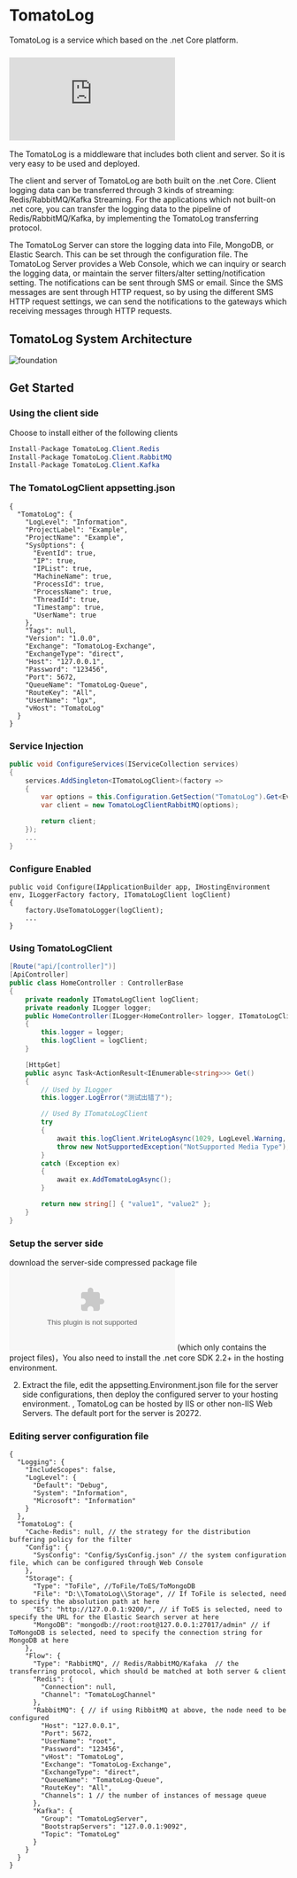 # TomatoLog
TomatoLog is a service which based on the .net Core platform.

### ![中文文档](https://github.com/lianggx/TomatoLog/blob/master/README_Zh-cn.md)

The TomatoLog is a middleware that includes both client and server.  So it is very easy to be used and deployed.

The client and server of TomatoLog are both built on the .net Core. Client logging data can be transferred through 3 kinds of streaming: Redis/RabbitMQ/Kafka Streaming. For the applications which not built-on .net core, you can transfer the logging data to the pipeline of Redis/RabbitMQ/Kafka, by implementing the TomatoLog transferring protocol.

The TomatoLog Server can store the logging data into File, MongoDB, or Elastic Search. This can be set through the configuration file.  The TomatoLog Server provides a Web Console, which we can inquiry or search the logging data, or maintain the server filters/alter setting/notification setting.  The notifications can be sent through SMS or email.  Since the SMS messages are sent through HTTP request, so by using the different SMS HTTP request settings, we can send the notifications to the gateways which receiving messages through HTTP requests.

## TomatoLog System Architecture
![foundation](https://github.com/lianggx/pictures/blob/master/TomatoLog/system.png)



## Get Started

### Using the client side

Choose to install either of the following clients

``` C#
Install-Package TomatoLog.Client.Redis
Install-Package TomatoLog.Client.RabbitMQ
Install-Package TomatoLog.Client.Kafka
```

### The TomatoLogClient appsetting.json

```
{
  "TomatoLog": {
    "LogLevel": "Information",
    "ProjectLabel": "Example",
    "ProjectName": "Example",
    "SysOptions": {
      "EventId": true,
      "IP": true,
      "IPList": true,
      "MachineName": true,
      "ProcessId": true,
      "ProcessName": true,
      "ThreadId": true,
      "Timestamp": true,
      "UserName": true
    },
    "Tags": null,
    "Version": "1.0.0",
    "Exchange": "TomatoLog-Exchange",
    "ExchangeType": "direct",
    "Host": "127.0.0.1",
    "Password": "123456",
    "Port": 5672,
    "QueueName": "TomatoLog-Queue",
    "RouteKey": "All",
    "UserName": "lgx",
    "vHost": "TomatoLog"
  }
}
```

### Service Injection

```C#
public void ConfigureServices(IServiceCollection services)
{
    services.AddSingleton<ITomatoLogClient>(factory =>
    {
        var options = this.Configuration.GetSection("TomatoLog").Get<EventRabbitMQOptions>();
        var client = new TomatoLogClientRabbitMQ(options);

        return client;
    });
    ...
}
```

### Configure Enabled

```
public void Configure(IApplicationBuilder app, IHostingEnvironment env, ILoggerFactory factory, ITomatoLogClient logClient)
{
    factory.UseTomatoLogger(logClient);
	...
}
```

### Using TomatoLogClient 

```C#
[Route("api/[controller]")]
[ApiController]
public class HomeController : ControllerBase
{
    private readonly ITomatoLogClient logClient;
    private readonly ILogger logger;
    public HomeController(ILogger<HomeController> logger, ITomatoLogClient logClient)
    {
        this.logger = logger;
        this.logClient = logClient;
    }

    [HttpGet]
    public async Task<ActionResult<IEnumerable<string>>> Get()
    {
        // Used by ILogger
        this.logger.LogError("测试出错了");

        // Used By ITomatoLogClient
        try
        {
            await this.logClient.WriteLogAsync(1029, LogLevel.Warning, "Warning Infomation", "Warning Content", new { LastTime = DateTime.Now, Tips = "Warning" });
            throw new NotSupportedException("NotSupported Media Type");
        }
        catch (Exception ex)
        {
            await ex.AddTomatoLogAsync();
        }

        return new string[] { "value1", "value2" };
    }
}
```

### Setup the server side

download the server-side compressed package file ![TomatoLog](https://github.com/lianggx/TomatoLog/releases/download/1.0.0/TomatoLog.zip)  (which only contains the project files)，You also need to install the .net core SDK 2.2+ in the hosting environment.

2) Extract the file, edit the appsetting.Environment.json file for the server side configurations, then deploy the configured server to your hosting environment. , TomatoLog can be hosted by IIS or other non-IIS Web Servers. The default port for the server is 20272.

### Editing server configuration file

```
{
  "Logging": {
    "IncludeScopes": false,
    "LogLevel": {
      "Default": "Debug",
      "System": "Information",
      "Microsoft": "Information"
    }
  },
  "TomatoLog": {
    "Cache-Redis": null, // the strategy for the distribution buffering policy for the filter
    "Config": {
      "SysConfig": "Config/SysConfig.json" // the system configuration file, which can be configured through Web Console
    },
    "Storage": {
      "Type": "ToFile", //ToFile/ToES/ToMongoDB 
      "File": "D:\\TomatoLog\\Storage", // If ToFile is selected, need to specify the absolution path at here
      "ES": "http://127.0.0.1:9200/", // if ToES is selected, need to specify the URL for the Elastic Search server at here 
      "MongoDB": "mongodb://root:root@127.0.0.1:27017/admin" // if ToMongoDB is selected, need to specify the connection string for MongoDB at here 
    },
    "Flow": {
      "Type": "RabbitMQ", // Redis/RabbitMQ/Kafaka  // the transferring protocol, which should be matched at both server & client
      "Redis": {
        "Connection": null,
        "Channel": "TomatoLogChannel"
      },
      "RabbitMQ": { // if using RibbitMQ at above, the node need to be configured
        "Host": "127.0.0.1",
        "Port": 5672,
        "UserName": "root",
        "Password": "123456",
        "vHost": "TomatoLog",
        "Exchange": "TomatoLog-Exchange",
        "ExchangeType": "direct",
        "QueueName": "TomatoLog-Queue",
        "RouteKey": "All",
        "Channels": 1 // the number of instances of message queue
      },
      "Kafka": {
        "Group": "TomatoLogServer",
        "BootstrapServers": "127.0.0.1:9092",
        "Topic": "TomatoLog"
      }
    }
  }
}

```
